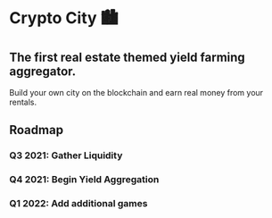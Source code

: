 # Crypto City 🏙️

## The first real estate themed yield farming aggregator.

Build your own city on the blockchain and earn real money from your rentals.

## Roadmap

### Q3 2021: Gather Liquidity

### Q4 2021: Begin Yield Aggregation

### Q1 2022: Add additional games
